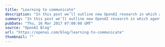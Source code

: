 ```yaml
---
title: "Learning to communicate"
description: "In this post we’ll outline new OpenAI research in which agents develop their own language."
summary: "In this post we’ll outline new OpenAI research in which agents develop their own language."
pubDate: "Thu, 16 Mar 2017 07:00:00 GMT"
source: "OpenAI Blog"
url: "https://openai.com/blog/learning-to-communicate"
thumbnail: ""
---
```


